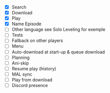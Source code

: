 - [X] Search
- [X] Download
- [X] Play
- [X] Name Episode
- [ ] Other language see Solo Leveling for exemple
- [ ] Tests
- [ ] Fallback on other players
- [ ] Menu
- [ ] Auto-download at start-up & queue download
- [ ] Planning
- [ ] Ani-skip
- [ ] Resume play (history)
- [ ] MAL sync
- [ ] Play from download
- [ ] Discord presence